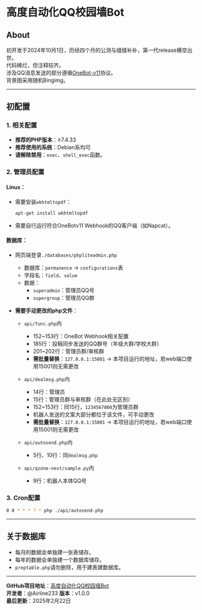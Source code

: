 # 高度自动化QQ校园墙Bot

## About
初开发于2024年10月1日，历经四个月的公测与缝缝补补，第一代release横空出世。  
代码稀烂，但注释较齐。  
涉及QQ消息发送的部分遵循[OneBot-v11](https://github.com/botuniverse/onebot-11)协议。  
背景图采用随机Bingimg。

---

## 初配置

### 1. 相关配置
- **推荐的PHP版本**：≥7.4.33  
- **推荐使用的系统**：Debian系均可  
- **请解除禁用**：`exec`、`shell_exec`函数。

### 2. 管理员配置

#### Linux：
- 需要安装`wkhtmltopdf`：  
  ```bash
  apt-get install wkhtmltopdf
  ```
- 需要自行运行符合OneBotv11 Webhook的QQ客户端（如Napcat）。

#### 数据库：
- 网页端登录`./databases/phpliteadmin.php`  
  - 数据库：`permanence` -> `configurations`表  
  - 字段名：`field`、`value`  
  - 数据：  
    - `superadmin`：管理员QQ号  
    - `supergroup`：管理员QQ群  

- **需要手动更改的php文件**：
  - `api/func.php`内  
    - 152~153行：OneBot Webhook相关配置  
    - 185行：投稿同步发送的QQ群号（年级大群/学校大群）  
    - 201~202行：管理员群/审核群  
    - **需批量替换**：`127.0.0.1:15001` -> 本项目运行的地址，若web端口使用15001则无需更改  

  - `api/dealmsg.php`内  
    - 14行：管理员  
    - 15行：管理员群与审核群（在此处无区别）  
    - 152~153行：同15行，`1234567800`为管理员群  
    - 机器人发送的文案大部分都位于该文件，可手动更改  
    - **需批量替换**：`127.0.0.1:15001` -> 本项目运行的地址，若web端口使用15001则无需更改  

  - `api/autosend.php`内  
    - 5行、10行：同`dealmsg.php`  

  - `api/qzone-next/sample.py`内  
    - 9行：机器人本体QQ号  

### 3. Cron配置
```bash
0 0 * * * ? * php ./api/autosend.php
```

---

## 关于数据库
- 每月的数据会单独建一张表储存。  
- 每年的数据会单独建一个数据库储存。  
- `preptable.php`请勿删除，用于建表建数据库。

---

**GitHub项目地址**：[高度自动化QQ校园墙Bot](https://github.com/airline233/autoschbot)  
**开发者**：@Airline233
**版本**：v1.0.0  
**最后更新**：2025年2月22日  